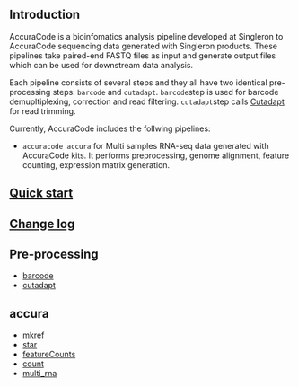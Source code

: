 ## Introduction
AccuraCode is a bioinfomatics analysis pipeline developed at Singleron to AccuraCode sequencing data generated with Singleron products. These pipelines take paired-end FASTQ files as input and generate output files which can be used for downstream data analysis.

Each pipeline consists of several steps and they all have two identical pre-processing steps: `barcode` and `cutadapt`. `barcode`step is used for barcode demupltiplexing, correction and read filtering. `cutadapt`step calls [Cutadapt](https://cutadapt.readthedocs.io/en/stable/) for read trimming.

Currently, AccuraCode includes the follwing pipelines:

- `accuracode accura` for Multi samples RNA-seq data generated with AccuraCode kits. It performs preprocessing, genome alignment, feature counting, expression matrix generation.



## [Quick start](quick_start.md)

## [Change log](CHANGELOG.md)

## Pre-processing

- [barcode](tools/barcode.md)
- [cutadapt](tools/cutadapt.md)

## accura
- [mkref](accura/mkref.md)
- [star](accura/star.md)
- [featureCounts](tools/featureCounts.md)
- [count](tools/count.md)
- [multi_rna](accura/multi_rna.md)
